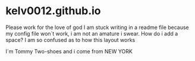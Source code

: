# kelv0012.github.io
Please work for the love of god
I am stuck writing in a readme file because my config file won´t work, i am not an amature i swear.
How do i add a space?
I am so confused as to how this layout works


I´m Tommy Two-shoes and i come from NEW YORK
